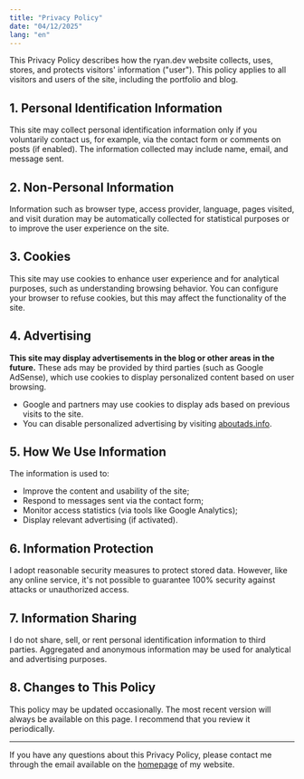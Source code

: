 ```yaml
---
title: "Privacy Policy"
date: "04/12/2025"
lang: "en"
---
```



This Privacy Policy describes how the ryan.dev website collects, uses, stores, and protects visitors' information ("user"). This policy applies to all visitors and users of the site, including the portfolio and blog.

## 1. Personal Identification Information

This site may collect personal identification information only if you voluntarily contact us, for example, via the contact form or comments on posts (if enabled). The information collected may include name, email, and message sent.

## 2. Non-Personal Information

Information such as browser type, access provider, language, pages visited, and visit duration may be automatically collected for statistical purposes or to improve the user experience on the site.

## 3. Cookies

This site may use cookies to enhance user experience and for analytical purposes, such as understanding browsing behavior. You can configure your browser to refuse cookies, but this may affect the functionality of the site.

## 4. Advertising

**This site may display advertisements in the blog or other areas in the future.** These ads may be provided by third parties (such as Google AdSense), which use cookies to display personalized content based on user browsing.

- Google and partners may use cookies to display ads based on previous visits to the site.
- You can disable personalized advertising by visiting [aboutads.info](https://www.aboutads.info).

## 5. How We Use Information

The information is used to:

- Improve the content and usability of the site;
- Respond to messages sent via the contact form;
- Monitor access statistics (via tools like Google Analytics);
- Display relevant advertising (if activated).

## 6. Information Protection

I adopt reasonable security measures to protect stored data. However, like any online service, it's not possible to guarantee 100% security against attacks or unauthorized access.

## 7. Information Sharing

I do not share, sell, or rent personal identification information to third parties. Aggregated and anonymous information may be used for analytical and advertising purposes.

## 8. Changes to This Policy

This policy may be updated occasionally. The most recent version will always be available on this page. I recommend that you review it periodically.

---

If you have any questions about this Privacy Policy, please contact me through the email available on the [homepage](/) of my website.
